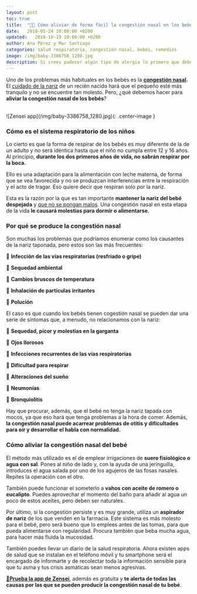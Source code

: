```yaml
---
layout: post
toc: true
title:  "👶🤧 Cómo aliviar de forma fácil la congestión nasal en los bebés"
date:   2018-05-24 10:00:00 +0200
updated:   2018-10-19 10:00:00 +0200
author: Ana Pérez y Mar Santiago
categories: salud respiratoria, congestión nasal, bebés, remedios
image: /img/baby-3386758_1280.jpg
description: Si crees padecer algún tipo de alergia lo primero que debes hacer es acudir a tu médico de cabecera para confirmar el diagnóstico. Si el especialista lo considera oportuno, te indicará que debes,...
---
```


Uno de los problemas más habituales en los bebés es la **[congestión nasal](https://medlineplus.gov/spanish/ency/article/003049.htm).** El [cuidado de la nariz](https://www.cinfasalud.com/areas-de-salud/cuidado-diario/nariz/cuidado-de-la-nariz/) de un recién nacido hará que el pequeño esté más tranquilo y no se encuentre tan molesto. Pero, ¿qué debemos hacer para **aliviar la congestión nasal de los bebés**?

<br>
![Zensei app](/img/baby-3386758_1280.jpg){: .center-image }
<br>

### Cómo es el sistema respiratorio de los niños

Lo cierto es que la forma de respirar de los bebés es muy diferente de la de un adulto y no será idéntica hasta que el niño no cumpla entre 12 y 16 años. Al principio, **durante los dos primeros años de vida, no sabrán respirar por la boca.**

Ello es una adaptación para la alimentación con leche materna, de forma que se vea favorecida y no se produzcan interferencias entre la respiración y el acto de tragar. Eso quiere decir que respiran solo por la nariz.

Esta es la razón por la que es tan importante **mantener la nariz del bebé despejada** y [que no se pongan malos](https://zenseiapp.com/blog/2017/07/03/ni%C3%B1os/). Una congestión nasal en esta etapa de la vida **le causará molestias para dormir o alimentarse.**

### Por qué se produce la congestión nasal

Son muchas los problemas que podríamos enumerar como los causantes de la nariz taponada, pero estos son las más frecuentes:

🤧 **Infección de las vías respiratorias (resfriado o gripe)**

🤧 **Sequedad ambiental**

🤧 **Cambios bruscos de temperatura**

🤧 **Inhalación de partículas irritantes**

🤧 **Polución**

El caso es que cuando los bebés tienen cogestión nasal se pueden dar una serie de síntomas que, a menudo, no relacionamos con la nariz:

🤧 **Sequedad, picor y molestias en la garganta**

🤧 **Ojos llorosos**

🤧 **Infecciones recurrentes de las vías respiratorias**

🤧 **Dificultad para respirar**

🤧 **Alteraciones del sueño**

🤧 **Neumonías**

🤧 **Bronquiolitis**

Hay que procurar, además, que el bebé no tenga la nariz tapada con mocos, ya que eso hará que tenga problemas a la hora de comer. Además, **la congestión nasal puede acarrear problemas de otitis y dificultades para oír y desarrollar el habla con normalidad.**

### Cómo aliviar la congestión nasal del bebé

El método más utilizado es el de emplear irrigaciones de **suero fisiológico o agua con sal**. Pones al niño de lado y, con la ayuda de una jeringuilla, introduces el agua salada por uno de los agujeros de las fosas nasales. Repites la operación con el otro.

También puede funcionar el someterlo a **vahos con aceite de romero o eucalipto**. Puedes aprovechar el momento del baño para añadir al agua un poco de estos aceites, pero deben ser naturales.

Por último, si la congestión persiste y es muy grande, utiliza un **aspirador de nariz** de los que venden en la farmacia. Este sistema es más molesto para el bebé, pero será bueno que lo emplees antes de las tomas, para que pueda alimentarse con regularidad. Procura también que beba mucha agua, para hacer más fluida la mucosidad.

También puedes llevar un diario de la salud respiratoria. Ahora existen apps de salud que se instalan en el teléfono móvil y tu smartphone será el encargado de informarte y de recolectar toda la información sensible para que tu asma y tus crisis asmáticas sean menos agresivas. 

**[📱Prueba la app de Zensei](https://zenseiapp.com)**, además es gratuita y **te alerta de todas las causas por las que se pueden producir la congestión nasal de tu bebé**.




